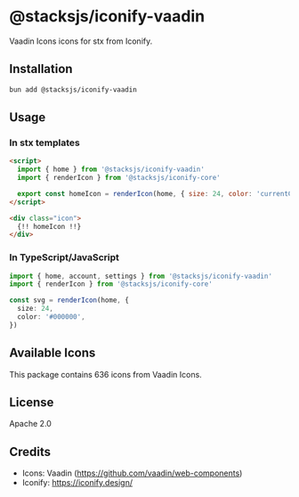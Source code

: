 # @stacksjs/iconify-vaadin

Vaadin Icons icons for stx from Iconify.

## Installation

```bash
bun add @stacksjs/iconify-vaadin
```

## Usage

### In stx templates

```html
<script>
  import { home } from '@stacksjs/iconify-vaadin'
  import { renderIcon } from '@stacksjs/iconify-core'

  export const homeIcon = renderIcon(home, { size: 24, color: 'currentColor' })
</script>

<div class="icon">
  {!! homeIcon !!}
</div>
```

### In TypeScript/JavaScript

```typescript
import { home, account, settings } from '@stacksjs/iconify-vaadin'
import { renderIcon } from '@stacksjs/iconify-core'

const svg = renderIcon(home, {
  size: 24,
  color: '#000000',
})
```

## Available Icons

This package contains 636 icons from Vaadin Icons.

## License

Apache 2.0



## Credits

- Icons: Vaadin (https://github.com/vaadin/web-components)
- Iconify: https://iconify.design/
